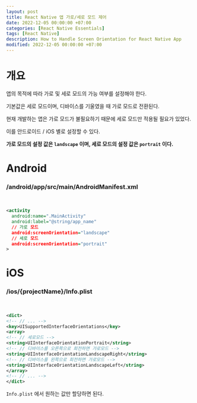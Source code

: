 ```yaml
---
layout: post
title: React Native 앱 가로/세로 모드 제어
date: 2022-12-05 00:00:00 +07:00
categories: [React Native Essentials]
tags: [React Native]
description: How to Handle Screen Orientation for React Native App
modified: 2022-12-05 00:00:00 +07:00
---
```


# 개요

앱의 목적에 따라 가로 및 세로 모드의 가능 여부를 설정해야 한다.

기본값은 세로 모드이며, 디바이스를 기울였을 때 가로 모드로 전환된다.

현재 개발하는 앱은 가로 모드가 불필요하기 때문에 세로 모드만 적용될 필요가 있었다.

이를 안드로이드 / iOS 별로 설정할 수 있다.

**가로 모드의 설정 값은 `landscape` 이며, 세로 모드의 설정 값은 `portrait` 이다.**

# Android

### /android/app/src/main/AndroidManifest.xml

<br>

```xml
<activity
  android:name=".MainActivity"
  android:label="@string/app_name"
  // 가로 모드
  android:screenOrientation="landscape"
  // 세로 모드
  android:screenOrientation="portrait"
>
```

# iOS

### /ios/{projectName}/Info.plist

<br>

```xml
<dict>
<!-- // ... -->
<key>UISupportedInterfaceOrientations</key>
<array>
<!-- // 세로모드 -->
<string>UIInterfaceOrientationPortrait</string>
<!-- // 디바이스를 오른쪽으로 회전하면 가로모드 -->
<string>UIInterfaceOrientationLandscapeRight</string>
<!-- // 디바이스를 왼쪽으로 회전하면 가로모드 -->
<string>UIInterfaceOrientationLandscapeLeft</string>
</array>
<!-- // ... -->
</dict>
```

`Info.plist` 에서 원하는 값만 할당하면 된다.
